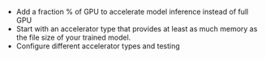 - Add a fraction % of GPU to accelerate model inference instead of full GPU
- Start with an accelerator type that provides at least as much memory as the file size of your trained model.
- Configure different accelerator types and testing